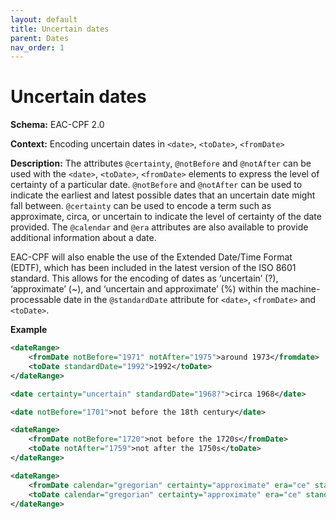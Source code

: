```yaml
---
layout: default
title: Uncertain dates
parent: Dates
nav_order: 1
---
```


# Uncertain dates
**Schema:**
EAC-CPF 2.0

**Context:**
Encoding uncertain dates in `<date>`, `<toDate>`, `<fromDate>`

**Description:**
The attributes `@certainty`, `@notBefore` and `@notAfter` can be used with the `<date>`, `<toDate>`, `<fromDate>` elements to express the level of certainty of a particular date. `@notBefore` and `@notAfter` can be used to indicate the earliest and latest possible dates that an uncertain date might fall between. `@certainty` can be used to encode a term such as approximate, circa, or uncertain to indicate the level of certainty of the date provided. The `@calendar` and `@era` attributes are also available to provide additional information about a date.

EAC-CPF will also enable the use of the Extended Date/Time Format (EDTF), which has been included in the latest version of the ISO 8601 standard. This allows for the encoding of dates as ‘uncertain’ (?), ‘approximate’ (~), and ‘uncertain and approximate’ (%) within the machine-processable date in the `@standardDate` attribute for `<date>`, `<fromDate>` and `<toDate>`.

**Example**
```xml
<dateRange>
	<fromDate notBefore="1971" notAfter="1975">around 1973</fromdate>
	<toDate standardDate="1992">1992</toDate>
</dateRange>
```

```xml
<date certainty="uncertain" standardDate="1968?">circa 1968</date> 
```
```xml
<date notBefore="1701">not before the 18th century</date>
```
```xml
<dateRange>
	<fromDate notBefore="1720">not before the 1720s</fromDate>
	<toDate notAfter="1759">not after the 1750s</toDate>
</dateRange>
```
```xml
<dateRange>
	<fromDate calendar="gregorian" certainty="approximate" era="ce" standardDate="1950">1950</fromDate>
	<toDate calendar="gregorian" certainty="approximate" era="ce" standardDate="2000">2000</toDate>
</dateRange>
```
